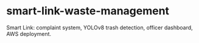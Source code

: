 # smart-link-waste-management
Smart Link: complaint system, YOLOv8 trash detection, officer dashboard, AWS deployment.
